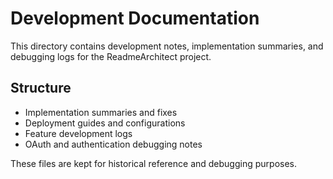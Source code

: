 # Development Documentation

This directory contains development notes, implementation summaries, and debugging logs for the ReadmeArchitect project.

## Structure
- Implementation summaries and fixes
- Deployment guides and configurations  
- Feature development logs
- OAuth and authentication debugging notes

These files are kept for historical reference and debugging purposes.
